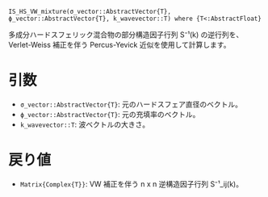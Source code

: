 ```
IS_HS_VW_mixture(σ_vector::AbstractVector{T}, ϕ_vector::AbstractVector{T}, k_wavevector::T) where {T<:AbstractFloat}
```

多成分ハードスフェリック混合物の部分構造因子行列 S⁻¹(k) の逆行列を、Verlet-Weiss 補正を伴う Percus-Yevick 近似を使用して計算します。

# 引数

  * `σ_vector::AbstractVector{T}`: 元のハードスフェア直径のベクトル。
  * `ϕ_vector::AbstractVector{T}`: 元の充填率のベクトル。
  * `k_wavevector::T`: 波ベクトルの大きさ。

# 戻り値

  * `Matrix{Complex{T}}`: VW 補正を伴う n x n 逆構造因子行列 S⁻¹_ij(k)。

